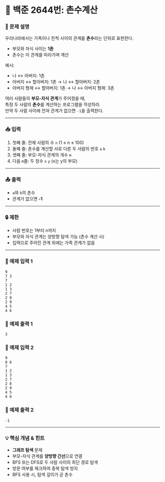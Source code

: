 # 📘 백준 2644번: 촌수계산

### 📄 문제 설명
우리나라에서는 가족이나 친척 사이의 관계를 **촌수**라는 단위로 표현한다.
- 부모와 자식 사이는 **1촌**
- 촌수는 이 관계를 따라가며 계산

예시:
- 나 ↔ 아버지: 1촌
- 아버지 ↔ 할아버지: 1촌 → 나 ↔ 할아버지: 2촌
- 아버지 형제 ↔ 할아버지: 1촌 → 나 ↔ 아버지 형제: 3촌

여러 사람들의 **부모-자식 관계**가 주어졌을 때,  
특정 두 사람의 **촌수**를 계산하는 프로그램을 작성하라.  
만약 두 사람 사이에 전혀 관계가 없으면 `-1`을 출력한다.

---

### 📥 입력
1. 첫째 줄: 전체 사람의 수 `n` (1 ≤ n ≤ 100)
2. 둘째 줄: 촌수를 계산할 서로 다른 두 사람의 번호 `a` `b`
3. 셋째 줄: 부모-자식 관계의 개수 `m`
4. 다음 `m`줄: 두 정수 `x` `y` (x는 y의 부모)

---

### 📤 출력
- `a`와 `b`의 촌수
- 관계가 없으면 **-1**

---

### 🔒 제한
- 사람 번호는 1부터 n까지
- 부모와 자식 관계는 양방향 탐색 가능 (촌수 계산 시)
- 입력으로 주어진 관계 외에는 가족 관계가 없음

---

### 📝 예제 입력 1
```
9
7 3
7
1 2
1 3
2 7
2 8
2 9
4 5
4 6
```
### 📝 예제 출력 1
```
3
```
### 📝 예제 입력 2
```
9
8 6
7
1 2
1 3
2 7
2 8
2 9
4 5
4 6
```
### 📝 예제 출력 2
```
-1
```

---

### 💡 핵심 개념 & 힌트
- **그래프 탐색** 문제
- 부모-자식 관계를 **양방향 간선**으로 연결
- BFS 또는 DFS로 두 사람 사이의 최단 경로 탐색
- 방문 여부를 체크하여 중복 탐색 방지
- BFS 사용 시, 탐색 깊이가 곧 촌수
